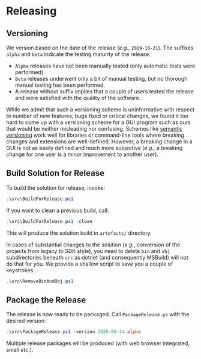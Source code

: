 # Releasing

## Versioning

We version based on the date of the release (*e.g.*, `2019-10-21`).
The suffixes `alpha` and `beta` indicate the testing maturity of the release: 
* `Alpha` releases have not been manually tested (only automatic tests were 
  performed).
* `Beta` releases underwent only a bit of manual testing, but no thorough manual
  testing has been performed.
* A release without suffix implies that a couple of users tested the release and
  were satisfied with the quality of the software.

While we admit that such a versioning scheme is uninformative with respect to 
number of new features, bugs fixed or critical changes, we found it too hard to 
come up with a versioning scheme for a GUI program such as ours that would be 
neither misleading nor confusing. Schemes like [semantic versioning](
https://semver.org) work well for libraries or command-line tools where breaking
changes and extensions are well-defined. However, a breaking change in a GUI is
not as easily defined and much more subjective (*e.g.*, a breaking change for 
one user is a minor improvement to another user).

## Build Solution for Release

To build the solution for release, invoke:

```powershell
.\src\BuildForRelease.ps1
```

If you want to clean a previous build, call:

```powershell
.\src\BuildForRelease.ps1 -clean
```

This will produce the solution build in `artefacts/` directory.

In cases of substantial changes to the solution (*e.g.*, conversion of the
projects from legacy to SDK style), you need to delete `bin` and `obj` 
subdirectories beneath `src` as dotnet (and consequently MSBuild) will not do 
that for you. We provide a shallow script to save you a couple of 
keystrokes:

```powershell
.\src\RemoveBinAndObj.ps1
```

## Package the Release

The release is now ready to be packaged. Call `PackageRelease.ps` with the
desired version:

```powershell
.\src\PackageRelease.ps1 -version 2020-08-14.alpha
```

Multiple release packages will be produced (with web browser integrated, small 
*etc*.).